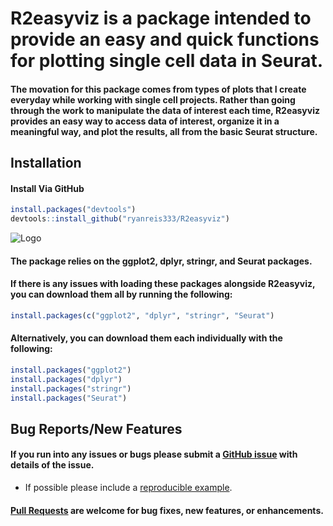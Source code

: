 # R2easyviz is a package intended to provide an easy and quick functions for plotting single cell data in Seurat.

#### The movation for this package comes from types of plots that I create everyday while working with single cell projects. Rather than going through the work to manipulate the data of interest each time, R2easyviz provides an easy way to access data of interest, organize it in a meaningful way, and plot the results, all from the basic Seurat structure.

## Installation
#### Install Via GitHub

```r
install.packages("devtools")
devtools::install_github("ryanreis333/R2easyviz")
```

![Logo](images/HGNC_image.png)

#### The package relies on the ggplot2, dplyr, stringr, and Seurat packages.

#### If there is any issues with loading these packages alongside R2easyviz, you can download them all by running the following:
```r
install.packages(c("ggplot2", "dplyr", "stringr", "Seurat")
```

#### Alternatively, you can download them each individually with the following:
```r
install.packages("ggplot2")
install.packages("dplyr")
install.packages("stringr")
install.packages("Seurat")
```

## Bug Reports/New Features

#### If you run into any issues or bugs please submit a [GitHub issue](https://github.com/ryanreis333/R2easyviz/issues) with details of the issue.

- If possible please include a [reproducible example](https://reprex.tidyverse.org/). 

#### [Pull Requests](https://github.com/ryanreis333/R2easyviz/pulls) are welcome for bug fixes, new features, or enhancements.
